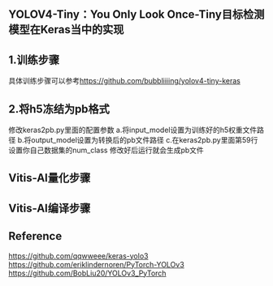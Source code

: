 ## YOLOV4-Tiny：You Only Look Once-Tiny目标检测模型在Keras当中的实现


## 1.训练步骤
具体训练步骤可以参考<https://github.com/bubbliiiing/yolov4-tiny-keras>

 
## 2.将h5冻结为pb格式
修改keras2pb.py里面的配置参数
a.将input_model设置为训练好的h5权重文件路径
b.将output_model设置为转换后的pb文件路径
c.在keras2pb.py里面第59行设置你自己数据集的num_class
修改好后运行就会生成pb文件
## Vitis-AI量化步骤
## Vitis-AI编译步骤

## Reference
https://github.com/qqwweee/keras-yolo3  
https://github.com/eriklindernoren/PyTorch-YOLOv3   
https://github.com/BobLiu20/YOLOv3_PyTorch
